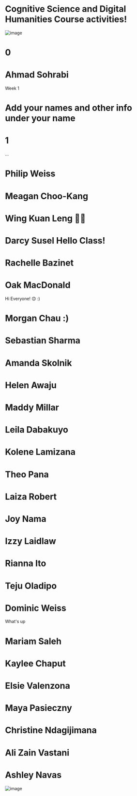 # Cognitive Science and Digital Humanities Course activities!
![image](https://github.com/cogscidighum/3704A/assets/123218209/fe256a22-d469-443f-9ee7-c89497201f61)
# 0
# Ahmad Sohrabi
Week 1
# Add your names and other info under your name
# 1
...
# Philip Weiss
# Meagan Choo-Kang
# Wing Kuan Leng :cherry_blossom::blush:
# Darcy Susel    Hello Class! 
# Rachelle Bazinet
# Oak MacDonald 
Hi Everyone! 😊 :)
# Morgan Chau :)
# Sebastian Sharma 
# Amanda Skolnik
# Helen Awaju
# Maddy Millar
# Leila Dabakuyo
# Kolene Lamizana
# Theo Pana
# Laiza Robert
# Joy Nama
# Izzy Laidlaw
# Rianna Ito
# Teju Oladipo
# Dominic Weiss
What's up
# Mariam Saleh
# Kaylee Chaput
# Elsie Valenzona
# Maya Pasieczny
# Christine Ndagijimana
# Ali Zain Vastani 
# Ashley Navas

![image](https://github.com/cogscidighum/3704A/assets/144282509/250c892a-0bb0-42a3-8f8a-f4f8f3e3b601)


